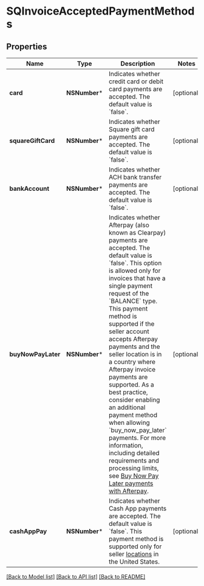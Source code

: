 # SQInvoiceAcceptedPaymentMethods

## Properties
Name | Type | Description | Notes
------------ | ------------- | ------------- | -------------
**card** | **NSNumber*** | Indicates whether credit card or debit card payments are accepted. The default value is &#x60;false&#x60;. | [optional] 
**squareGiftCard** | **NSNumber*** | Indicates whether Square gift card payments are accepted. The default value is &#x60;false&#x60;. | [optional] 
**bankAccount** | **NSNumber*** | Indicates whether ACH bank transfer payments are accepted. The default value is &#x60;false&#x60;. | [optional] 
**buyNowPayLater** | **NSNumber*** | Indicates whether Afterpay (also known as Clearpay) payments are accepted. The default value is &#x60;false&#x60;.  This option is allowed only for invoices that have a single payment request of the &#x60;BALANCE&#x60; type. This payment method is supported if the seller account accepts Afterpay payments and the seller location is in a country where Afterpay invoice payments are supported. As a best practice, consider enabling an additional payment method when allowing &#x60;buy_now_pay_later&#x60; payments. For more information, including detailed requirements and processing limits, see [Buy Now Pay Later payments with Afterpay](https://developer.squareup.com/docs/invoices-api/overview#buy-now-pay-later). | [optional] 
**cashAppPay** | **NSNumber*** | Indicates whether Cash App payments are accepted. The default value is &#x60;false&#x60;.  This payment method is supported only for seller [locations](https://developer.squareup.com/reference/square_2023-10-18/objects/Location) in the United States. | [optional] 

[[Back to Model list]](../README.md#documentation-for-models) [[Back to API list]](../README.md#documentation-for-api-endpoints) [[Back to README]](../README.md)


